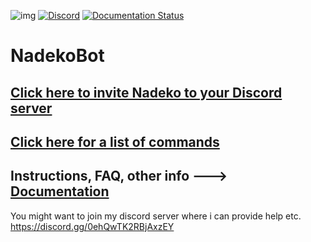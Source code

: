 ![img](https://ci.appveyor.com/api/projects/status/gmu6b3ltc80hr3k9?svg=true)
[![Discord](https://discordapp.com/api/guilds/268861808520069131/widget.png)](https://discord.gg/GCjkq7y)
[![Documentation Status](https://readthedocs.org/projects/nadekobot/badge/?version=latest)](http://nadekobot.readthedocs.io/en/latest/?badge=latest)
# NadekoBot

## [Click here to invite Nadeko to your Discord server](https://discordapp.com/oauth2/authorize?client_id=170254782546575360&scope=bot&permissions=66186303)
## [Click here for a list of commands](http://nadekobot.readthedocs.io/en/latest/Commands%20List/)
## Instructions, FAQ, other info ---> [Documentation](http://nadekobot.readthedocs.io/en/latest)

You might want to join my discord server where i can provide help etc. https://discord.gg/0ehQwTK2RBjAxzEY
